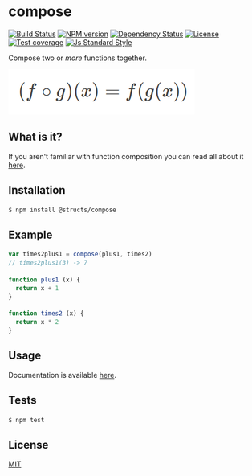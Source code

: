 
# compose

[![Build Status][travis-image]][travis-url]
[![NPM version][npm-image]][npm-url]
[![Dependency Status][david-image]][david-url]
[![License][license-image]][license-url]
[![Test coverage][coveralls-image]][coveralls-url]
[![Js Standard Style][standard-image]][standard-url]

Compose two or _more_ functions together.

![Function Composition](./docs/composition.png)

## What is it?

If you aren't familiar with function composition you can read all about it [here](http://scott.sauyet.com/Javascript/Talk/Compose/2013-05-22/#slide-0).

## Installation

```bash
$ npm install @structs/compose
```

## Example

```js
var times2plus1 = compose(plus1, times2)
// times2plus1(3) -> 7

function plus1 (x) {
  return x + 1
}

function times2 (x) {
  return x * 2
}
```

## Usage

Documentation is available [here](./docs/index.md).

## Tests

```bash
$ npm test
```

## License

[MIT][license-url]

[npm-image]: https://img.shields.io/npm/v/structs-compose.svg?style=flat-square
[npm-url]: https://npmjs.org/package/structs-compose

[david-image]: http://img.shields.io/david/structs/compose.svg?style=flat-square
[david-url]: https://david-dm.org/structs/compose

[license-image]: http://img.shields.io/npm/l/structs-compose.svg?style=flat-square
[license-url]: ./license

[travis-image]: https://img.shields.io/travis/structs/compose.svg?style=flat-square
[travis-url]: https://travis-ci.org/structs/compose

[coveralls-image]: https://img.shields.io/coveralls/structs/compose/master.svg?style=flat-square
[coveralls-url]: https://coveralls.io/r/structs/compose?branch=master

[standard-image]: https://img.shields.io/badge/code%20style-standard-brightgreen.svg?style=flat-square
[standard-url]: https://github.com/feross/standard